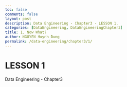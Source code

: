 ```yaml
---
toc: false
comments: false
layout: post
description: Data Engineering - Chapter3 - LESSON 1.
categories: [DataEngineering, DataEngineeringChapter3]
title: 1. Now What?
author: NGUYEN Huynh Dung
permalink: /data-engineering/chapter3/1/
---
```


# LESSON 1
Data Engineering - Chapter3 



